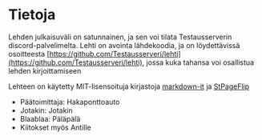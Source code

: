 Tietoja
============

Lehden julkaisuväli on satunnainen, ja sen voi tilata Testausserverin discord-palvelimelta.
Lehti on avointa lähdekoodia, ja on löydettävissä osoitteesta [https://github.com/Testausserveri/lehti](https://github.com/Testausserveri/lehti), jossa kuka tahansa voi osallistua lehden kirjoittamiseen

Lehteen on käytetty MIT-lisensoituja kirjastoja [markdown-it](https://github.com/markdown-it/markdown-it) ja [StPageFlip](https://github.com/Nodlik/StPageFlip)

* Päätoimittaja: Hakaponttoauto
* Jotakin: Jotakin
* Blaablaa: Päläpälä
* Kiitokset myös Antille